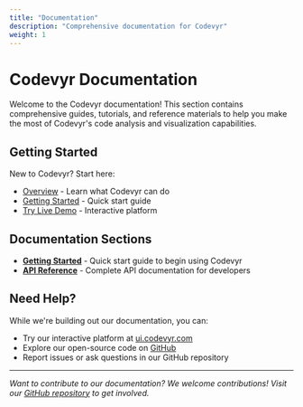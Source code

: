 ```yaml
---
title: "Documentation"
description: "Comprehensive documentation for Codevyr"
weight: 1
---
```


# Codevyr Documentation

Welcome to the Codevyr documentation! This section contains comprehensive guides, tutorials, and reference materials to help you make the most of Codevyr's code analysis and visualization capabilities.

## Getting Started

New to Codevyr? Start here:

- [Overview](/docs/overview/) - Learn what Codevyr can do
- [Getting Started](/docs/getting-started/) - Quick start guide
- [Try Live Demo](https://ui.codevyr.com) - Interactive platform

## Documentation Sections

- **[Getting Started](/docs/getting-started/)** - Quick start guide to begin using Codevyr
- **[API Reference](/docs/api/)** - Complete API documentation for developers

## Need Help?

While we're building out our documentation, you can:

- Try our interactive platform at [ui.codevyr.com](https://ui.codevyr.com)
- Explore our open-source code on [GitHub](https://github.com/codevyr/codevyr)
- Report issues or ask questions in our GitHub repository

---

*Want to contribute to our documentation? We welcome contributions! Visit our [GitHub repository](https://github.com/codevyr/codevyr) to get involved.*